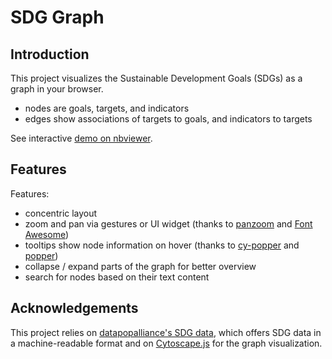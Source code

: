 # SDG Graph 

## Introduction

This project visualizes the Sustainable Development Goals (SDGs) as a graph in your browser.
- nodes are goals, targets, and indicators
- edges show associations of targets to goals, and indicators to targets

See interactive [demo on nbviewer](https://nbviewer.jupyter.org/github/BenPortner/sdg-graph/blob/main/index.html).


## Features

Features:
- concentric layout
- zoom and pan via gestures or UI widget (thanks to [panzoom](https://github.com/cytoscape/cytoscape.js-panzoom) and [Font Awesome](https://fontawesome.com/))
- tooltips show node information on hover (thanks to [cy-popper](https://github.com/cytoscape/cytoscape.js-popper) and [popper](https://popper.js.org/))
- collapse / expand parts of the graph for better overview
- search for nodes based on their text content


## Acknowledgements
This project relies on [datapopalliance's SDG data](https://github.com/datapopalliance/SDGs), which offers SDG data in a machine-readable format and on [Cytoscape.js](https://js.cytoscape.org/) for the graph visualization.